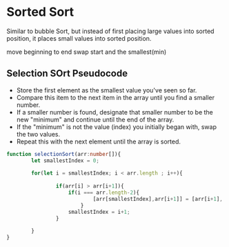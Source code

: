 # Sorted Sort

Similar to bubble Sort, but instead of first placing large values into sorted position,
it places small values into sorted position.

move beginning to end
swap start and the smallest(min)

## Selection SOrt Pseudocode

 - Store the first element as the smallest value you've seen so far.
 - Compare this item to the next item in the array until you find a smaller number.
 - If a smaller number is found, designate that smaller number to be the new "minimum" and continue until the end of the array.
 - If the "minimum" is not the value (index) you initially began with, swap the two values.
 - Repeat this with the next element until the array is sorted.

```typescript
function selectionSort(arr:number[]){
		let smallestIndex = 0;
		
		for(let i = smallestIndex; i < arr.length ; i++){
				
				if(arr[i] > arr[i+1]){
					if(i === arr.length-2){
							[arr[smallestIndex],arr[i+1]] = [arr[i+1], arr[smallestIndex]]
						}
					smallestIndex = i+1;
                }
				
        }
}

```
